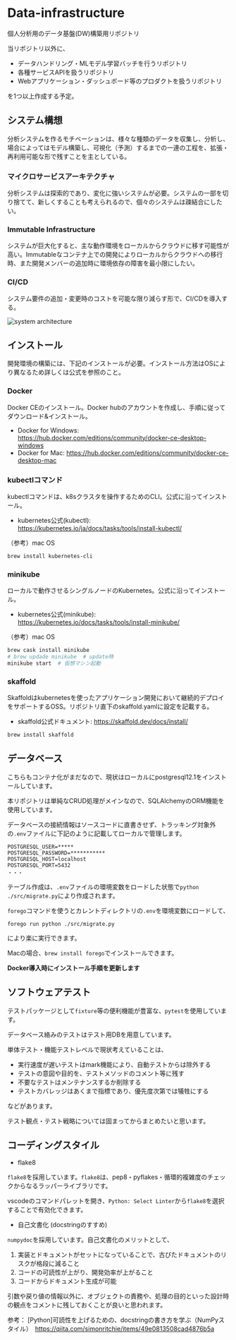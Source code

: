 # Data-infrastructure

個人分析用のデータ基盤(DW)構築用リポジトリ

当リポジトリ以外に、

- データハンドリング・MLモデル学習バッチを行うリポジトリ
- 各種サービスAPIを扱うリポジトリ
- Webアプリケーション・ダッシュボード等のプロダクトを扱うリポジトリ

を1つ以上作成する予定。

## システム構想

分析システムを作るモチベーションは、様々な種類のデータを収集し、分析し、場合によってはモデル構築し、可視化（予測）するまでの一連の工程を、拡張・再利用可能な形で残すことを主としている。

### マイクロサービスアーキテクチャ

分析システムは探索的であり、変化に強いシステムが必要。システムの一部を切り捨てて、新しくすることも考えられるので、個々のシステムは疎結合にしたい。

### Immutable Infrastructure

システムが巨大化すると、主な動作環境をローカルからクラウドに移す可能性が高い。Immutableなコンテナ上での開発によりローカルからクラウドへの移行時、また開発メンバーの追加時に環境依存の障害を最小限にしたい。

### CI/CD

システム要件の追加・変更時のコストを可能な限り減らす形で、CI/CDを導入する。

![system architecture](https://user-images.githubusercontent.com/56133802/75120700-c6fee000-56d0-11ea-9aef-3acb68ee168e.png)

## インストール

開発環境の構築には、下記のインストールが必要。インストール方法はOSにより異なるため詳しくは公式を参照のこと。

### Docker

Docker CEのインストール。Docker hubのアカウントを作成し、手順に従ってダウンロード&インストール。

- Docker for Windows: https://hub.docker.com/editions/community/docker-ce-desktop-windows
- Docker for Mac: https://hub.docker.com/editions/community/docker-ce-desktop-mac

### kubectlコマンド

kubectlコマンドは、k8sクラスタを操作するためのCLI。公式に沿ってインストール。

- kubernetes公式(kubectl): https://kubernetes.io/ja/docs/tasks/tools/install-kubectl/

（参考）mac OS

```bash
brew install kubernetes-cli
```

### minikube

ローカルで動作させるシングルノードのKubernetes。公式に沿ってインストール。

- kubernetes公式(minikube): https://kubernetes.io/docs/tasks/tools/install-minikube/

（参考）mac OS

```bash
brew cask install minikube
# brew updade minikube  # update時
minikube start  # 仮想マシン起動
```

### skaffold

Skaffoldはkubernetesを使ったアプリケーション開発において継続的デプロイをサポートするOSS。リポジトリ直下のskaffold.yamlに設定を記載する。

- skaffold公式ドキュメント: https://skaffold.dev/docs/install/

```bash
brew install skaffold
```

## データベース

こちらもコンテナ化がまだなので、現状はローカルにpostgresql12.1をインストールしています。

本リポジトリは単純なCRUD処理がメインなので、SQLAlchemyのORM機能を使用しています。

データベースの接続情報はソースコードに直書きせず、トラッキング対象外の`.env`ファイルに下記のように記載してローカルで管理します。

```
POSTGRESQL_USER=*****
POSTGRESQL_PASSWORD=***********
POSTGRESQL_HOST=localhost
POSTGRESQL_PORT=5432
・・・
```

テーブル作成は、`.env`ファイルの環境変数をロードした状態で`python ./src/migrate.py`により作成されます。

`forego`コマンドを使うとカレントディレクトリの`.env`を環境変数にロードして、

```
forego run python ./src/migrate.py
```

により楽に実行できます。

Macの場合、`brew install forego`でインストールできます。

**Docker導入時にインストール手順を更新します**

## ソフトウェアテスト

テストパッケージとして`fixture`等の便利機能が豊富な、`pytest`を使用しています。

データベース絡みのテストはテスト用DBを用意しています。

単体テスト・機能テストレベルで現状考えていることは、

- 実行速度が遅いテストはmark機能により、自動テストからは除外する
- テストの意図や目的を、テストメソッドのコメント等に残す
- 不要なテストはメンテナンスするか削除する
- テストカバレッジはあくまで指標であり、優先度次第では犠牲にする

などがあります。

テスト観点・テスト戦略については固まってからまとめたいと思います。

## コーディングスタイル

- flake8

`flake8`を採用しています。`flake8`は、pep8・pyflakes・循環的複雑度のチェックからなるラッパーライブラリです。

vscodeのコマンドパレットを開き、`Python: Select Linter`から`flake8`を選択することで有効化できます。

- 自己文書化 (docstringのすすめ)

`numpydoc`を採用しています。自己文書化のメリットとして、

1. 実装とドキュメントがセットになっていることで、古びたドキュメントのリスクが格段に減ること
2. コードの可読性が上がり、開発効率が上がること
3. コードからドキュメント生成が可能

引数や戻り値の情報以外に、オブジェクトの責務や、処理の目的といった設計時の観点をコメントに残しておくことが良いと思われます。

参考： [Python]可読性を上げるための、docstringの書き方を学ぶ（NumPyスタイル）　https://qiita.com/simonritchie/items/49e0813508cad4876b5a

